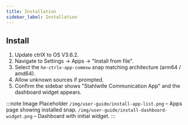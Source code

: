 ```yaml
---
title: Installation
sidebar_label: Installation
---
```


## Install
1. Update ctrlX to OS V3.6.2.
2. Navigate to Settings → Apps → "Install from file".
3. Select the `he-ctrlx-app-commsw` snap matching architecture (arm64 / amd64).
4. Allow unknown sources if prompted.
5. Confirm the sidebar shows "Stahlwille Communication App" and the dashboard widget appears.

:::note Image Placeholder
`/img/user-guide/install-app-list.png` – Apps page showing installed snap.
`/img/user-guide/install-dashboard-widget.png` – Dashboard with initial widget.
:::
